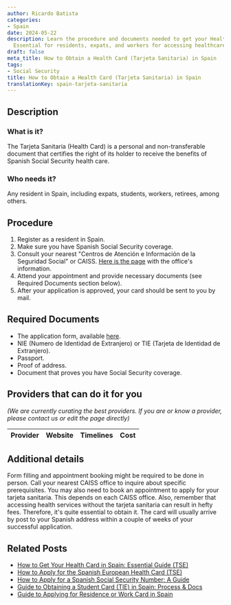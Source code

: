 ```yaml
---
author: Ricardo Batista
categories:
- Spain
date: 2024-05-22
description: Learn the procedure and documents needed to get your Health Card in Spain.
  Essential for residents, expats, and workers for accessing healthcare services.
draft: false
meta_title: How to Obtain a Health Card (Tarjeta Sanitaria) in Spain
tags:
- Social Security
title: How to Obtain a Health Card (Tarjeta Sanitaria) in Spain
translationKey: spain-tarjeta-sanitaria
---
```


## Description

### What is it?

The Tarjeta Sanitaria (Health Card) is a personal and non-transferable document that certifies the right of its holder to receive the benefits of Spanish Social Security health care.

### Who needs it?

Any resident in Spain, including expats, students, workers, retirees, among others.

## Procedure

1. Register as a resident in Spain.
2. Make sure you have Spanish Social Security coverage.
3. Consult your nearest "Centros de Atención e Información de la Seguridad Social" or CAISS. [Here is the page](http://www.seg-social.es/wps/portal/wss/internet/InformacionUtil/44516/44518) with the office's information.
4. Attend your appointment and provide necessary documents (see Required Documents section below).
5. After your application is approved, your card should be sent to you by mail.

## Required Documents

- The application form, available [here](http://www.seg-social.es/wps/portal/wss/internet/Trabajadores/Afiliacion/10535/13450).
- NIE (Numero de Identidad de Extranjero) or TIE (Tarjeta de Identidad de Extranjero).
- Passport.
- Proof of address.
- Document that proves you have Social Security coverage.

## Providers that can do it for you

_(We are currently curating the best providers. If you are or know a provider, please contact us or edit the page directly)_

| Provider        |     Website     |     Timelines    |       Cost      |
| --------------- | --------------- |  :-------------: | :-------------: |

## Additional details

Form filling and appointment booking might be required to be done in person. Call your nearest CAISS office to inquire about specific prerequisites. You may also need to book an appointment to apply for your tarjeta sanitaria. This depends on each CAISS office. Also, remember that accessing health services without the tarjeta sanitaria can result in hefty fees. Therefore, it's quite essential to obtain it. The card will usually arrive by post to your Spanish address within a couple of weeks of your successful application.



## Related Posts

- [How to Get Your Health Card in Spain: Essential Guide (TSE)](https://tramitit.com/guides/spain/health_card_application/)
- [How to Apply for the Spanish European Health Card (TSE)](https://tramitit.com/guides/spain/health_card_renewal/)
- [How to Apply for a Spanish Social Security Number: A Guide](https://tramitit.com/guides/spain/spanish_social_security_number/)
- [Guide to Obtaining a Student Card (TIE) in Spain: Process & Docs](https://tramitit.com/guides/spain/student_card_application/)
- [Guide to Applying for Residence or Work Card in Spain](https://tramitit.com/guides/spain/initial_or_renewal_of_residence_or_residence_and_work_card/)